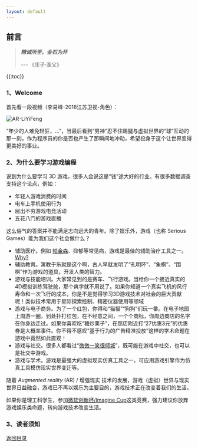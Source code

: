 ```yaml
---
layout: default
---
```


## 前言

> **_精诚所至，金石为开_**  
>   
> --- 《庄子·渔父》

{{:toc}}

### 1、Welcome

首先看一段视频（李易峰-2018江苏卫视-角色）：

![AR-LiYiFeng](images/preface-liyifeng.gif)

“年少的人难免轻狂，...”，当最后看到“男神”忍不住踢腿与虚拟世界的“球”互动的那一刻，作为程序员的你是否也产生了那瞬间地冲动，希望投身于这个让世界变得更美好的事业。

### 2、为什么要学习游戏编程

说到为什么要学习 3D 游戏，很多人会说这是“钱”途大好的行业。有很多数据调查支持这个论点，例如：

- 年轻人游戏消费的时间
- 电车上手机使用行为
- 层出不穷游戏电竞活动
- 五花八门的游戏直播

这么俗气的答案并不能满足志向远大的青年。除了娱乐外，游戏（也称 Serious Games）能为我们这个社会做什么？

- 辅助医疗。例如 [帕金森](http://games.sina.com.cn/g/n/2013-07-01/1024715328.shtml)、抑郁等常见病，游戏是最佳的辅助治疗工具之一。[Why?](http://www.sohu.com/a/157823801_455313)
- 辅助教育。寓教于乐就是这个啊，古人早就发明了“孔明环”、“象棋”、“围棋”作为游戏的道具，开发人类的智力。
- 游戏与技能培训。大家常见到的是赛车、飞行游戏。当给你一个接近真实的4D模拟训练驾驶舱，那个爽字就不用说了。如果你知道一个真实飞机的风行寿命和一次飞行的成本，你是不是觉得学习3D游戏技术对社会的巨大贡献呢！类似技术常用于星际探索控制、精密仪器使用等领域
- 游戏与电子商务。为了一个红包，你得和“猫猫”“狗狗”们玩一番。在电子地图上周游一圈，到处扑打红包，在不经意之间，一个个商标，你周边商店的名字在你身边走过。如果你喜欢吃“糖炒栗子”，在那店附近打“27优惠3元”的优惠券是大概率事件。你不得不感叹“基于行为的广告精准投放”这样的学术命题在游戏中竟然如此直观！
- 游戏与社交。很多人都看过“[微微一笑很倾城](http://list.youku.com/show/id_z9cd2277647d311e5b692.html)”，既可能在游戏中社交，也可以是社交中游戏。
- 游戏与学术。游戏是最强大的虚拟现实仿真工具之一，可应用游戏引擎作为仿真工具模仿现实世界变迁等。

随着 _Augmented reality_ (AR) / 增强现实 技术的发展，游戏（虚拟）世界与现实世界日益融合，游戏已不再以娱乐为主要目的，游戏技术正在改变着我们的生活。

如果你是理工科学生，参加[微软创新杯/Imagine Cup](https://imagine.microsoft.com/)这类竞赛，强力建议你放弃游戏娱乐类命题，转向游戏技术改变生活。

### 3、读者须知






[返回目录](./)